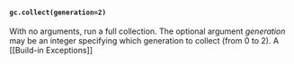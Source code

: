 #### `gc.collect(generation=2)`
With no arguments, run a full collection. The optional argument *generation* may be an integer specifying which generation to collect (from 0 to 2). A [[Build-in Exceptions]]